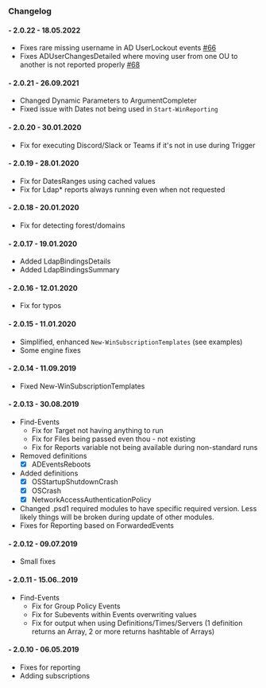 ﻿### Changelog

#### - 2.0.22 - 18.05.2022
  - Fixes rare missing username in AD UserLockout events [#66](https://github.com/EvotecIT/PSWinReporting/issues/66)
  - Fixes ADUserChangesDetailed where moving user from one OU to another is not reported properly [#68](https://github.com/EvotecIT/PSWinReporting/issues/68)

#### - 2.0.21 - 26.09.2021
  - Changed Dynamic Parameters to ArgumentCompleter
  - Fixed issue with Dates not being used in `Start-WinReporting`

#### - 2.0.20 - 30.01.2020
  - Fix for executing Discord/Slack or Teams if it's not in use during Trigger

#### - 2.0.19 - 28.01.2020
  - Fix for DatesRanges using cached values
  - Fix for Ldap* reports always running even when not requested

#### - 2.0.18 - 20.01.2020
  - Fix for detecting forest/domains

#### - 2.0.17 - 19.01.2020
  - Added LdapBindingsDetails
  - Added LdapBindingsSummary

#### - 2.0.16 - 12.01.2020
  - Fix for typos

#### - 2.0.15 - 11.01.2020
  - Simplified, enhanced `New-WinSubscriptionTemplates` (see examples)
  - Some engine fixes

#### - 2.0.14 - 11.09.2019
  - Fixed New-WinSubscriptionTemplates

#### - 2.0.13 - 30.08.2019
  - Find-Events
    - Fix for Target not having anything to run
    - Fix for Files being passed even thou - not existing
    - Fix for Reports variable not being available during non-standard runs
  - Removed definitions
    - [x] ADEventsReboots
  - Added definitions
    - [x] OSStartupShutdownCrash
    - [x] OSCrash
    - [x] NetworkAccessAuthenticationPolicy
  - Changed .psd1 required modules to have specific required version. Less likely things will be broken during update of other modules.
  - Fixes for Reporting based on ForwardedEvents

#### - 2.0.12 - 09.07.2019
  - Small fixes

#### - 2.0.11 - 15.06..2019
  - Find-Events
    - Fix for Group Policy Events
    - Fix for Subevents within Events overwriting values
    - Fix for output when using Definitions/Times/Servers (1 definition returns an Array, 2 or more returns hashtable of Arrays)
#### - 2.0.10 - 06.05.2019
  - Fixes for reporting
  - Adding subscriptions